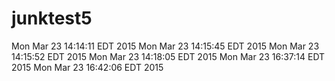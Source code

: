 # junktest5
Mon Mar 23 14:14:11 EDT 2015
Mon Mar 23 14:15:45 EDT 2015
Mon Mar 23 14:15:52 EDT 2015
Mon Mar 23 14:18:05 EDT 2015
Mon Mar 23 16:37:14 EDT 2015
Mon Mar 23 16:42:06 EDT 2015
